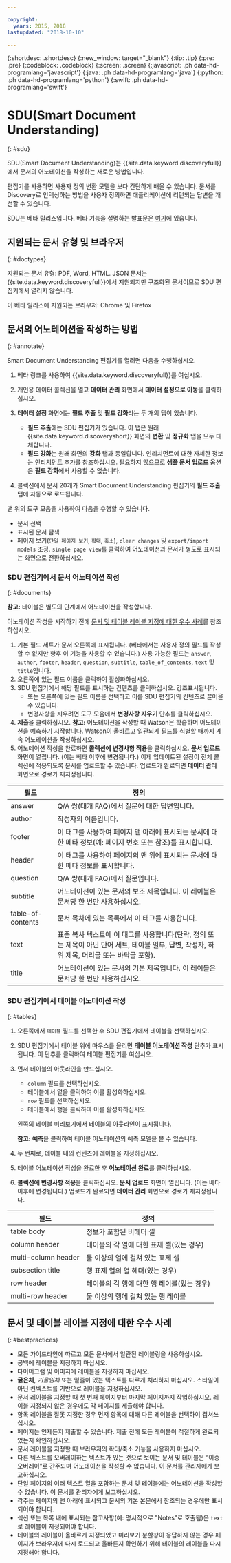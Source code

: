 ```yaml
---

copyright:
  years: 2015, 2018
lastupdated: "2018-10-10"

---
```


{:shortdesc: .shortdesc}
{:new_window: target="_blank"}
{:tip: .tip}
{:pre: .pre}
{:codeblock: .codeblock}
{:screen: .screen}
{:javascript: .ph data-hd-programlang='javascript'}
{:java: .ph data-hd-programlang='java'}
{:python: .ph data-hd-programlang='python'}
{:swift: .ph data-hd-programlang='swift'}

# SDU(Smart Document Understanding)
{: #sdu}

SDU(Smart Document Understanding)는 {{site.data.keyword.discoveryfull}}에서 문서의 어노테이션을 작성하는 새로운 방법입니다. 

편집기를 사용하면 사용자 정의 변환 모델을 보다 간단하게 배울 수 있습니다. 문서를 Discovery로 인덱싱하는 방법을 사용자 정의하면 애플리케이션에 리턴되는 답변을 개선할 수 있습니다.

SDU는 베타 릴리스입니다. 베타 기능을 설명하는 발표문은 [여기](/docs/services/discovery/release-notes.html#beta-features)에 있습니다.

## 지원되는 문서 유형 및 브라우저
{: #doctypes}

지원되는 문서 유형: PDF, Word, HTML. JSON 문서는 {{site.data.keyword.discoveryfull}}에서 지원되지만 구조화된 문서이므로 SDU 편집기에서 열리지 않습니다.

이 베타 릴리스에 지원되는 브라우저: Chrome 및 Firefox

## 문서의 어노테이션을 작성하는 방법
{: #annotate}

Smart Document Understanding 편집기를 열려면 다음을 수행하십시오.

1. 베타 링크를 사용하여 {{site.data.keyword.discoveryfull}}를 여십시오.
1. 개인용 데이터 콜렉션을 열고 **데이터 관리** 화면에서 **데이터 설정으로 이동**을 클릭하십시오. 
1. **데이터 설정** 화면에는 **필드 추출** 및 **필드 강화**라는 두 개의 탭이 있습니다.

   - **필드 추출**에는 SDU 편집기가 있습니다. 이 탭은 원래 {{site.data.keyword.discoveryshort}} 화면의 **변환** 및 **정규화** 탭을 모두 대체합니다. 
   - **필드 강화**는 원래 화면의 **강화** 탭과 동일합니다. 인리치먼트에 대한 자세한 정보는 [인리치먼트 추가](/docs/services/discovery/building.html#adding-enrichments)를 참조하십시오. 필요하지 않으므로 **샘플 문서 업로드** 옵션은 **필드 강화**에서 사용할 수 없습니다.

1. 콜렉션에서 문서 20개가 Smart Document Understanding 편집기의 **필드 추출** 탭에 자동으로 로드됩니다.

맨 위의 도구 모음을 사용하여 다음을 수행할 수 있습니다.
- 문서 선택
- 표시된 문서 탐색
- 페이지 보기(`단일 페이지 보기`, `확대`, `축소`), `clear changes` 및 `export/import models` 조정. `single page view`를 클릭하여 어노테이션과 문서가 별도로 표시되는 화면으로 전환하십시오. 

### SDU 편집기에서 문서 어노테이션 작성
{: #documents}

**참고:** 테이블은 별도의 단계에서 어노테이션을 작성합니다.

어노테이션 작성을 시작하기 전에 [문서 및 테이블 레이블 지정에 대한 우수 사례](/docs/services/discovery/sdu.html#bestpractices)를 참조하십시오.

1. 기본 필드 세트가 문서 오른쪽에 표시됩니다. (베타에서는 사용자 정의 필드를 작성할 수 없지만 향후 이 기능을 사용할 수 있습니다.) 사용 가능한 필드는 `answer`, `author`, `footer`, `header`, `question`, `subtitle`, `table_of_contents`, `text` 및 `title`입니다.
1. 오른쪽에 있는 필드 이름을 클릭하여 활성화하십시오.
1. SDU 편집기에서 해당 필드를 표시하는 컨텐츠를 클릭하십시오. 강조표시됩니다. 
   - 또는 오른쪽에 있는 필드 이름을 선택하고 이를 SDU 편집기의 컨텐츠로 끌어올 수 있습니다. 
   - 변경사항을 지우려면 도구 모음에서 **변경사항 지우기** 단추를 클릭하십시오.
1. **제출**을 클릭하십시오.
   **참고:** 어노테이션을 작성할 때 Watson은 학습하며 어노테이션을 예측하기 시작합니다. Watson이 올바르고 일관되게 필드를 식별할 때까지 계속 어노테이션을 작성하십시오.
1. 어노테이션 작성을 완료하면 **콜렉션에 변경사항 적용**을 클릭하십시오. **문서 업로드** 화면이 열립니다. (이는 베타 이후에 변경됩니다.) 이제 업데이트된 설정이 전체 콜렉션에 적용되도록 문서를 업로드할 수 있습니다. 업로드가 완료되면 **데이터 관리** 화면으로 경로가 재지정됩니다.


필드 |정의  
------ | ------ 
answer | Q/A 쌍(대개 FAQ)에서 질문에 대한 답변입니다.
author | 작성자의 이름입니다.
footer | 이 태그를 사용하여 페이지 맨 아래에 표시되는 문서에 대한 메타 정보(예: 페이지 번호 또는 참조)를 표시합니다.
header | 이 태그를 사용하여 페이지의 맨 위에 표시되는 문서에 대한 메타 정보를 표시합니다.
question | Q/A 쌍(대개 FAQ)에서 질문입니다.
subtitle | 어노테이션이 있는 문서의 보조 제목입니다. 이 레이블은 문서당 한 번만 사용하십시오.
table-of-contents |문서 목차에 있는 목록에서 이 태그를 사용합니다.
text | 표준 복사 텍스트에 이 태그를 사용합니다(단락, 정의 또는 제목이 아닌 단어 세트, 테이블 일부, 답변, 작성자, 하위 제목, 머리글 또는 바닥글 포함).
title | 어노테이션이 있는 문서의 기본 제목입니다. 이 레이블은 문서당 한 번만 사용하십시오.

### SDU 편집기에서 테이블 어노테이션 작성
{: #tables} 

1. 오른쪽에서 `테이블` 필드를 선택한 후 SDU 편집기에서 테이블을 선택하십시오. 
1. SDU 편집기에서 테이블 위에 마우스를 올리면 **테이블 어노테이션 작성** 단추가 표시됩니다. 이 단추를 클릭하여 테이블 편집기를 여십시오.
1. 먼저 테이블의 아웃라인을 만드십시오.
   - `column` 필드를 선택하십시오.
   - 테이블에서 열을 클릭하여 이를 활성화하십시오.
   - `row` 필드를 선택하십시오.
   - 테이블에서 행을 클릭하여 이를 활성화하십시오.

   왼쪽의 테이블 미리보기에서 테이블의 아웃라인이 표시됩니다.

   **참고:** **예측**을 클릭하여 테이블 어노테이션의 예측 모델을 볼 수 있습니다.
1. 두 번째로, 테이블 내의 컨텐츠에 레이블을 지정하십시오.
1. 테이블 어노테이션 작성을 완료한 후 **어노테이션 완료**를 클릭하십시오.
1. **콜렉션에 변경사항 적용**을 클릭하십시오. **문서 업로드** 화면이 열립니다. (이는 베타 이후에 변경됩니다.) 업로드가 완료되면 **데이터 관리** 화면으로 경로가 재지정됩니다.

필드 |정의  
------ | ------ 
table body | 정보가 포함된 비헤더 셀
column header |테이블의 각 열에 대한 표제 셀(있는 경우)
multi-column header | 둘 이상의 열에 걸쳐 있는 표제 셀
subsection title | 행 표제 열의 열 헤더(있는 경우)
row header | 테이블의 각 행에 대한 행 레이블(있는 경우)
multi-row header |둘 이상의 행에 걸쳐 있는 행 레이블

## 문서 및 테이블 레이블 지정에 대한 우수 사례
{: #bestpractices}

- 모든 가이드라인에 따르고 모든 문서에서 일관된 레이블링을 사용하십시오.
- 공백에 레이블을 지정하지 마십시오.
- 다이어그램 및 이미지에 레이블을 지정하지 마십시오.
- **굵은체**, _기울임체_ 또는 밑줄이 있는 텍스트를 다르게 처리하지 마십시오. 스타일이 아닌 컨텍스트를 기반으로 레이블을 지정하십시오. 
- 문서 레이블을 지정할 때 첫 번째 페이지부터 마지막 페이지까지 작업하십시오. 레이블 지정되지 않은 경우에도 각 페이지를 제출해야 합니다. 
- 항목 레이블을 잘못 지정한 경우 먼저 항목에 대해 다른 레이블을 선택하여 겹쳐쓰십시오.
- 페이지는 언제든지 제출할 수 있습니다. 제출 전에 모든 레이블이 적절하게 완료되었는지 확인하십시오.
- 문서 레이블을 지정할 때 브라우저의 확대/축소 기능을 사용하지 마십시오.
- 다른 텍스트를 오버레이하는 텍스트가 있는 것으로 보이는 문서 및 테이블은 “이중 오버레이”로 간주되며 어노테이션을 작성할 수 없습니다. 이 문서를 관리자에게 보고하십시오.
- 단일 페이지의 여러 텍스트 열을 포함하는 문서 및 테이블에는 어노테이션을 작성할 수 없습니다. 이 문서를 관리자에게 보고하십시오.
- 각주는 페이지의 맨 아래에 표시되고 문서의 기본 본문에서 참조되는 경우에만 표시되어야 합니다.
- 섹션 또는 목록 내에 표시되는 참고사항(예: 명시적으로 "Notes"로 호출됨)은 `text`로 레이블이 지정되어야 합니다.
- 테이블의 레이블이 올바르게 지정되었고 미리보기 분할창이 응답하지 않는 경우 페이지가 브라우저에 다시 로드되고 올바른지 확인하기 위해 테이블의 레이블을 다시 지정해야 합니다.

